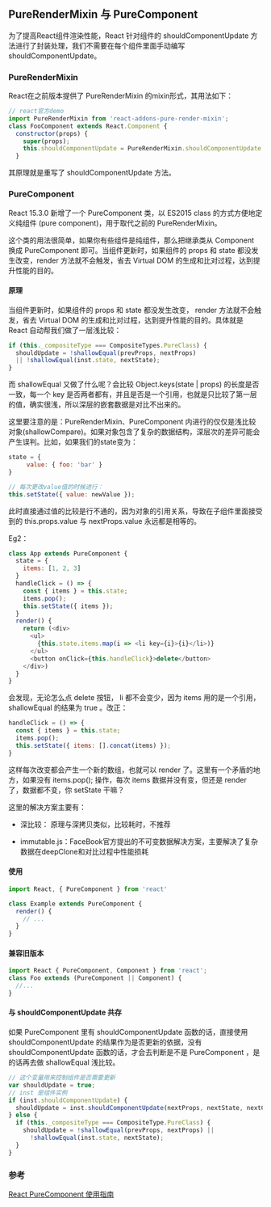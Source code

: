 ## PureRenderMixin 与 PureComponent

为了提高React组件渲染性能，React 针对组件的 shouldComponentUpdate 方法进行了封装处理，我们不需要在每个组件里面手动编写 shouldComponentUpdate。

### PureRenderMixin

React在之前版本提供了 PureRenderMixin 的mixin形式，其用法如下：

```javascript
// react官方demo
import PureRenderMixin from 'react-addons-pure-render-mixin';
class FooComponent extends React.Component {
  constructor(props) {
    super(props);
    this.shouldComponentUpdate = PureRenderMixin.shouldComponentUpdate.bind(this);
  }
```

其原理就是重写了 shouldComponentUpdate 方法。

### PureComponent

React 15.3.0 新增了一个 PureComponent 类，以 ES2015 class 的方式方便地定义纯组件 (pure component)，用于取代之前的 PureRenderMixin。

这个类的用法很简单，如果你有些组件是纯组件，那么把继承类从 Component 换成 PureComponent 即可。当组件更新时，如果组件的 props 和 state 都没发生改变，render 方法就不会触发，省去 Virtual DOM 的生成和比对过程，达到提升性能的目的。



#### 原理

当组件更新时，如果组件的 props 和 state 都没发生改变， render 方法就不会触发，省去 Virtual DOM 的生成和比对过程，达到提升性能的目的。具体就是 React 自动帮我们做了一层浅比较：

```javascript
if (this._compositeType === CompositeTypes.PureClass) {
  shouldUpdate = !shallowEqual(prevProps, nextProps)
  || !shallowEqual(inst.state, nextState);
}
```

而 shallowEqual 又做了什么呢？会比较 Object.keys(state | props) 的长度是否一致，每一个 key 是否两者都有，并且是否是一个引用，也就是只比较了第一层的值，确实很浅，所以深层的嵌套数据是对比不出来的。


这里要注意的是：PureRenderMixin、PureComponent 内进行的仅仅是浅比较对象(shallowCompare)。如果对象包含了复杂的数据结构，深层次的差异可能会产生误判。比如，如果我们的state变为：

```javascript
state = {
     value: { foo: 'bar' }
}

// 每次更改value值的时候进行：
this.setState({ value: newValue });
```

此时直接通过值的比较是行不通的，因为对象的引用关系，导致在子组件里面接受到的 this.props.value 与 nextProps.value 永远都是相等的。

Eg2：

```javascript
class App extends PureComponent {
  state = {
    items: [1, 2, 3]
  }
  handleClick = () => {
    const { items } = this.state;
    items.pop();
    this.setState({ items });
  }
  render() {
    return (<div>
      <ul>
        {this.state.items.map(i => <li key={i}>{i}</li>)}
      </ul>
      <button onClick={this.handleClick}>delete</button>
    </div>)
  }
}
```

会发现，无论怎么点 delete 按钮， li 都不会变少，因为 items 用的是一个引用， shallowEqual 的结果为 true 。改正：

```javascript
handleClick = () => {
  const { items } = this.state;
  items.pop();
  this.setState({ items: [].concat(items) });
}
```

这样每次改变都会产生一个新的数组，也就可以 render 了。这里有一个矛盾的地方，如果没有 items.pop(); 操作，每次 items 数据并没有变，但还是 render 了，数据都不变，你 setState 干嘛？

这里的解决方案主要有：

- 深比较： 原理与深拷贝类似，比较耗时，不推荐

- immutable.js：FaceBook官方提出的不可变数据解决方案，主要解决了复杂数据在deepClone和对比过程中性能损耗

#### 使用

```javascript
import React, { PureComponent } from 'react'

class Example extends PureComponent {
  render() {
    // ...
  }
}
```

#### 兼容旧版本

```javascript  
import React { PureComponent, Component } from 'react';
class Foo extends (PureComponent || Component) {
  //...
}
```

#### 与 shouldComponentUpdate 共存

如果 PureComponent 里有 shouldComponentUpdate 函数的话，直接使用 shouldComponentUpdate 的结果作为是否更新的依据，没有 shouldComponentUpdate 函数的话，才会去判断是不是 PureComponent ，是的话再去做 shallowEqual 浅比较。

```javascript 
// 这个变量用来控制组件是否需要更新
var shouldUpdate = true;
// inst 是组件实例
if (inst.shouldComponentUpdate) {
  shouldUpdate = inst.shouldComponentUpdate(nextProps, nextState, nextContext);
} else {
  if (this._compositeType === CompositeType.PureClass) {
    shouldUpdate = !shallowEqual(prevProps, nextProps) ||
      !shallowEqual(inst.state, nextState);
  }
}
```

### 参考

[React PureComponent 使用指南](https://wulv.site/2017-05-31/react-purecomponent.html)

